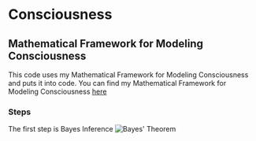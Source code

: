 # Consciousness
## Mathematical Framework for Modeling Consciousness

This code uses my Mathematical Framework for Modeling Consciousness and puts it into code. 
You can find my Mathematical Framework for Modeling Consciousness [here](https://heartfelt-fairy-92af03.netlify.app/research)

### Steps

The first step is Bayes Inference
![Bayes' Theorem](https://latex.codecogs.com/png.latex?P(H|E)%20=%20\frac{P(E|H)%20\cdot%20P(H)}{P(E)})

